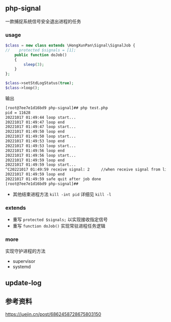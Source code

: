 ## php-signal

一款捕捉系统信号安全退出进程的任务

### usage

```php
$class = new class extends \HongXunPan\Signal\SignalJob {
//    protected $signals = [1];
    public function doJob()
    {
        sleep(3);
    }
};

$class->setStdLogStatus(true);
$class->loop();
```

输出

```bash
[root@7ee7e1d16bd9 php-signal]## php test.php 
pid = 11628
20221017 01:49:44 loop start...
20221017 01:49:47 loop end
20221017 01:49:47 loop start...
20221017 01:49:50 loop end
20221017 01:49:50 loop start...
20221017 01:49:53 loop end
20221017 01:49:53 loop start...
20221017 01:49:56 loop end
20221017 01:49:56 loop start...
20221017 01:49:59 loop end
20221017 01:49:59 loop start...
^C20221017 01:49:59 receive signal: 2     //when receive signal from linux
20221017 01:49:59 loop end
20221017 01:49:59 safe quit after job done
[root@7ee7e1d16bd9 php-signal]## 
```

* 其他结束进程方法 `kill -int pid`
详细见 `kill -l`

### extends

 - 重写 `protected $signals;` 以实现接收指定信号
 - 重写 `function doJob()` 实现常驻进程任务逻辑

### more 

实现守护进程的方法

- supervisor
- systemd

## update-log

## 参考资料

https://juejin.cn/post/6862458728675803150